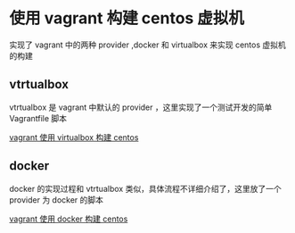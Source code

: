 # 使用 vagrant 构建 centos 虚拟机

实现了 vagrant 中的两种 provider ,docker 和 virtualbox 来实现 centos 虚拟机的构建

## vtrtualbox

vtrtualbox 是 vagrant 中默认的 provider ，这里实现了一个测试开发的简单 Vagrantfile  脚本  

[vagrant 使用 virtualbox 构建 centos ](https://github.com/boilingfrog/vagrant-provider-script/tree/master/virtualbox)  

## docker

docker 的实现过程和 vtrtualbox 类似，具体流程不详细介绍了，这里放了一个 provider 为 docker 的脚本  

[vagrant 使用 docker 构建 centos ](https://github.com/boilingfrog/vagrant-provider-script/tree/master/docker)  




























